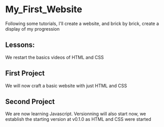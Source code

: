 # My_First_Website
Following some tutorials, I'll create a website, and brick by brick, create a display of my progression


## Lessons:
We restart the basics videos of HTML and CSS

## First Project
We will now craft a basic website with just HTML and CSS

## Second Project
We are now learning Javascript. Versionning will also start now, we establish the starting version at v0.1.0 as HTML and CSS were started